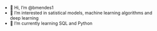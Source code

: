 - 👋 Hi, I’m @bmendes1
- 👀 I’m interested in satistical models, machine learning algorithms and deep learning
- 🌱 I’m currently learning SQL and Python
<!--- 💞️ I’m looking to collaborate on any of these subjects
- 📫 How to reach me ... -->

<!---
brunomendes1/brunomendes1 is a ✨ special ✨ repository because its `README.md` (this file) appears on your GitHub profile.
You can click the Preview link to take a look at your changes.
--->
